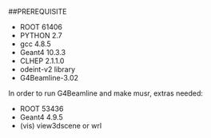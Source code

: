 
##PREREQUISITE

- ROOT 61406
- PYTHON 2.7
- gcc 4.8.5
- Geant4 10.3.3
- CLHEP 2.1.1.0
- odeint-v2 library
- G4Beamline-3.02

In order to run G4Beamline and make musr, extras needed:

- ROOT 53436
- Geant4 4.9.5
- (vis) view3dscene or wrl


